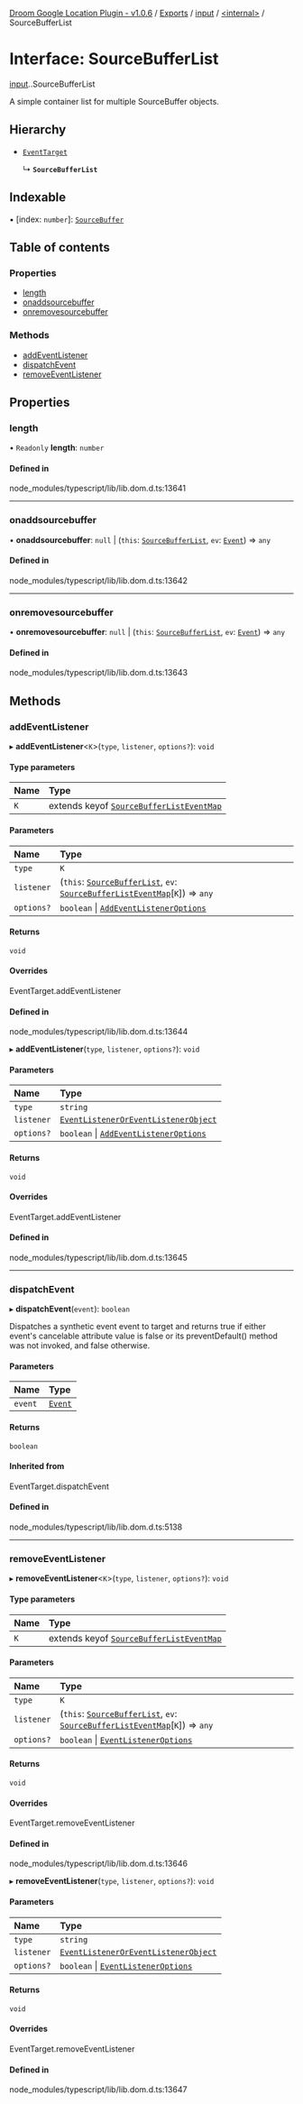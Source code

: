 [Droom Google Location Plugin - v1.0.6](../README.md) / [Exports](../modules.md) / [input](../modules/input.md) / [<internal\>](../modules/input._internal_.md) / SourceBufferList

# Interface: SourceBufferList

[input](../modules/input.md).[<internal>](../modules/input._internal_.md).SourceBufferList

A simple container list for multiple SourceBuffer objects.

## Hierarchy

- [`EventTarget`](../modules/input._internal_.md#eventtarget)

  ↳ **`SourceBufferList`**

## Indexable

▪ [index: `number`]: [`SourceBuffer`](../modules/input._internal_.md#sourcebuffer)

## Table of contents

### Properties

- [length](input._internal_.SourceBufferList.md#length)
- [onaddsourcebuffer](input._internal_.SourceBufferList.md#onaddsourcebuffer)
- [onremovesourcebuffer](input._internal_.SourceBufferList.md#onremovesourcebuffer)

### Methods

- [addEventListener](input._internal_.SourceBufferList.md#addeventlistener)
- [dispatchEvent](input._internal_.SourceBufferList.md#dispatchevent)
- [removeEventListener](input._internal_.SourceBufferList.md#removeeventlistener)

## Properties

### length

• `Readonly` **length**: `number`

#### Defined in

node_modules/typescript/lib/lib.dom.d.ts:13641

___

### onaddsourcebuffer

• **onaddsourcebuffer**: ``null`` \| (`this`: [`SourceBufferList`](../modules/input._internal_.md#sourcebufferlist), `ev`: [`Event`](../modules/input._internal_.md#event)) => `any`

#### Defined in

node_modules/typescript/lib/lib.dom.d.ts:13642

___

### onremovesourcebuffer

• **onremovesourcebuffer**: ``null`` \| (`this`: [`SourceBufferList`](../modules/input._internal_.md#sourcebufferlist), `ev`: [`Event`](../modules/input._internal_.md#event)) => `any`

#### Defined in

node_modules/typescript/lib/lib.dom.d.ts:13643

## Methods

### addEventListener

▸ **addEventListener**<`K`\>(`type`, `listener`, `options?`): `void`

#### Type parameters

| Name | Type |
| :------ | :------ |
| `K` | extends keyof [`SourceBufferListEventMap`](input._internal_.SourceBufferListEventMap.md) |

#### Parameters

| Name | Type |
| :------ | :------ |
| `type` | `K` |
| `listener` | (`this`: [`SourceBufferList`](../modules/input._internal_.md#sourcebufferlist), `ev`: [`SourceBufferListEventMap`](input._internal_.SourceBufferListEventMap.md)[`K`]) => `any` |
| `options?` | `boolean` \| [`AddEventListenerOptions`](input._internal_.AddEventListenerOptions.md) |

#### Returns

`void`

#### Overrides

EventTarget.addEventListener

#### Defined in

node_modules/typescript/lib/lib.dom.d.ts:13644

▸ **addEventListener**(`type`, `listener`, `options?`): `void`

#### Parameters

| Name | Type |
| :------ | :------ |
| `type` | `string` |
| `listener` | [`EventListenerOrEventListenerObject`](../modules/input._internal_.md#eventlisteneroreventlistenerobject) |
| `options?` | `boolean` \| [`AddEventListenerOptions`](input._internal_.AddEventListenerOptions.md) |

#### Returns

`void`

#### Overrides

EventTarget.addEventListener

#### Defined in

node_modules/typescript/lib/lib.dom.d.ts:13645

___

### dispatchEvent

▸ **dispatchEvent**(`event`): `boolean`

Dispatches a synthetic event event to target and returns true if either event's cancelable attribute value is false or its preventDefault() method was not invoked, and false otherwise.

#### Parameters

| Name | Type |
| :------ | :------ |
| `event` | [`Event`](../modules/input._internal_.md#event) |

#### Returns

`boolean`

#### Inherited from

EventTarget.dispatchEvent

#### Defined in

node_modules/typescript/lib/lib.dom.d.ts:5138

___

### removeEventListener

▸ **removeEventListener**<`K`\>(`type`, `listener`, `options?`): `void`

#### Type parameters

| Name | Type |
| :------ | :------ |
| `K` | extends keyof [`SourceBufferListEventMap`](input._internal_.SourceBufferListEventMap.md) |

#### Parameters

| Name | Type |
| :------ | :------ |
| `type` | `K` |
| `listener` | (`this`: [`SourceBufferList`](../modules/input._internal_.md#sourcebufferlist), `ev`: [`SourceBufferListEventMap`](input._internal_.SourceBufferListEventMap.md)[`K`]) => `any` |
| `options?` | `boolean` \| [`EventListenerOptions`](input._internal_.EventListenerOptions.md) |

#### Returns

`void`

#### Overrides

EventTarget.removeEventListener

#### Defined in

node_modules/typescript/lib/lib.dom.d.ts:13646

▸ **removeEventListener**(`type`, `listener`, `options?`): `void`

#### Parameters

| Name | Type |
| :------ | :------ |
| `type` | `string` |
| `listener` | [`EventListenerOrEventListenerObject`](../modules/input._internal_.md#eventlisteneroreventlistenerobject) |
| `options?` | `boolean` \| [`EventListenerOptions`](input._internal_.EventListenerOptions.md) |

#### Returns

`void`

#### Overrides

EventTarget.removeEventListener

#### Defined in

node_modules/typescript/lib/lib.dom.d.ts:13647
